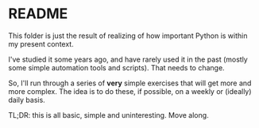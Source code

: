 # README

This folder is just the result of realizing of how important Python is within my present context.

I've studied it some years ago, and have rarely used it in the past (mostly some simple automation tools and scripts). That needs to change.

So, I'll run through a series of **very** simple exercises that will get more and more complex. The idea is to do these, if possible, on a weekly or (ideally) daily basis.

TL;DR: this is all basic, simple and uninteresting. Move along.
